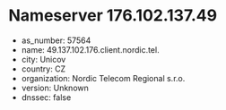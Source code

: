 # Nameserver 176.102.137.49

* as_number: 57564
* name: 49.137.102.176.client.nordic.tel.
* city: Unicov
* country: CZ
* organization: Nordic Telecom Regional s.r.o.
* version: Unknown
* dnssec: false
